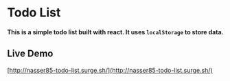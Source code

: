 # Todo List
#### This is a simple todo list built with react.  It uses ```localStorage``` to store data.
## Live Demo
[http://nasser85-todo-list.surge.sh/](http://nasser85-todo-list.surge.sh/)
